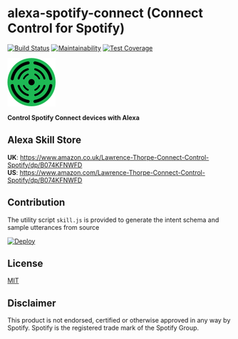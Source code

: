 # alexa-spotify-connect (Connect Control for Spotify)

[![Build Status](https://travis-ci.org/thorpelawrence/alexa-spotify-connect.svg?branch=master)](https://travis-ci.org/thorpelawrence/alexa-spotify-connect)
[![Maintainability](https://api.codeclimate.com/v1/badges/e8e6719b56106b6c5162/maintainability)](https://codeclimate.com/github/thorpelawrence/alexa-spotify-connect/maintainability)
[![Test Coverage](https://api.codeclimate.com/v1/badges/e8e6719b56106b6c5162/test_coverage)](https://codeclimate.com/github/thorpelawrence/alexa-spotify-connect/test_coverage)

![](resources/icon108.png)

**Control Spotify Connect devices with Alexa**

## Alexa Skill Store
**UK**: https://www.amazon.co.uk/Lawrence-Thorpe-Connect-Control-Spotify/dp/B074KFNWFD  
**US**: https://www.amazon.com/Lawrence-Thorpe-Connect-Control-Spotify/dp/B074KFNWFD

## Contribution
The utility script `skill.js` is provided to generate the intent schema and sample utterances from source

[![Deploy](https://www.herokucdn.com/deploy/button.svg)](https://heroku.com/deploy)

## License
[MIT](LICENSE)

## Disclaimer
This product is not endorsed, certified or otherwise approved in any way by Spotify. Spotify is the registered trade mark of the Spotify Group.
